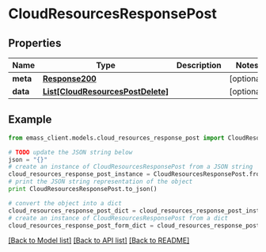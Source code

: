 # CloudResourcesResponsePost


## Properties
Name | Type | Description | Notes
------------ | ------------- | ------------- | -------------
**meta** | [**Response200**](Response200.md) |  | [optional] 
**data** | [**List[CloudResourcesPostDelete]**](CloudResourcesPostDelete.md) |  | [optional] 

## Example

```python
from emass_client.models.cloud_resources_response_post import CloudResourcesResponsePost

# TODO update the JSON string below
json = "{}"
# create an instance of CloudResourcesResponsePost from a JSON string
cloud_resources_response_post_instance = CloudResourcesResponsePost.from_json(json)
# print the JSON string representation of the object
print CloudResourcesResponsePost.to_json()

# convert the object into a dict
cloud_resources_response_post_dict = cloud_resources_response_post_instance.to_dict()
# create an instance of CloudResourcesResponsePost from a dict
cloud_resources_response_post_form_dict = cloud_resources_response_post.from_dict(cloud_resources_response_post_dict)
```
[[Back to Model list]](../README.md#documentation-for-models) [[Back to API list]](../README.md#documentation-for-api-endpoints) [[Back to README]](../README.md)


